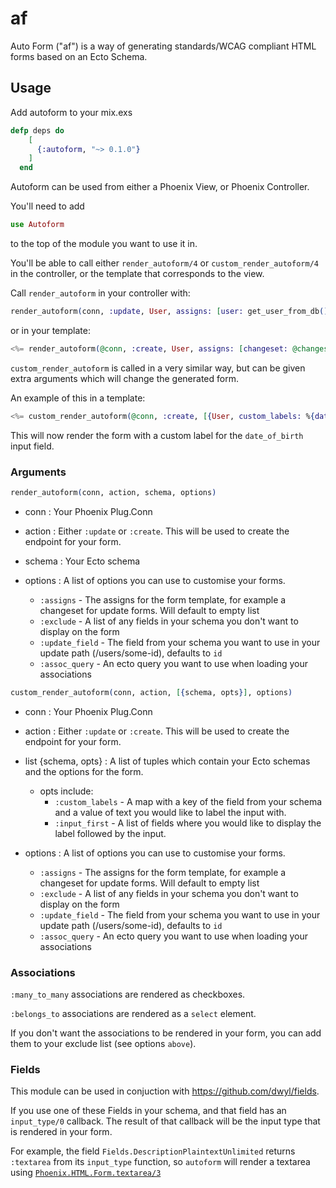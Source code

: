 # af
Auto Form ("af") is a way of generating standards/WCAG compliant HTML forms based on an Ecto Schema.

## Usage

Add autoform to your mix.exs

``` elixir
defp deps do
    [
      {:autoform, "~> 0.1.0"}
    ]
  end
```

Autoform can be used from either a Phoenix View, or Phoenix Controller.

You'll need to add
``` elixir
use Autoform
```

to the top of the module you want to use it in.

You'll be able to call either `render_autoform/4` or `custom_render_autoform/4` in the controller, or the template that corresponds to the view.

Call `render_autoform` in your controller with:

``` elixir
render_autoform(conn, :update, User, assigns: [user: get_user_from_db()])
```

or in your template:
``` elixir
<%= render_autoform(@conn, :create, User, assigns: [changeset: @changeset)], exclude: :date_of_birth %>
```

`custom_render_autoform` is called in a very similar way, but can be given extra arguments which will change the generated form.

An example of this in a template:
``` elixir
<%= custom_render_autoform(@conn, :create, [{User, custom_labels: %{date_of_birth: "DOB"}, input_first: [:date_of_birth]}], assigns: [changeset: @changeset)] %>
```
This will now render the form with a custom label for the `date_of_birth` input field.

### Arguments

``` elixir
render_autoform(conn, action, schema, options)
```

- conn : Your Phoenix Plug.Conn

- action : Either `:update` or `:create`. This will be used to create the endpoint for your form.

- schema : Your Ecto schema

- options : A list of options you can use to customise your forms.
  - `:assigns` - The assigns for the form template, for example a changeset for update forms. Will default to empty list
  - `:exclude` - A list of any fields in your schema you don't want to display on the form
  -  `:update_field` - The field from your schema you want to use in your update path (/users/some-id), defaults to `id`
  - `:assoc_query` - An ecto query you want to use when loading your associations

``` elixir
custom_render_autoform(conn, action, [{schema, opts}], options)
```

- conn : Your Phoenix Plug.Conn

- action : Either `:update` or `:create`. This will be used to create the endpoint for your form.

- list {schema, opts} : A list of tuples which contain your Ecto schemas and the options for the form.
  - opts include:
    - `:custom_labels` - A map with a key of the field from your schema and a value of text you would like to label the input with.
    - `:input_first` - A list of fields where you would like to display the label followed by the input.

- options : A list of options you can use to customise your forms.
  - `:assigns` - The assigns for the form template, for example a changeset for update forms. Will default to empty list
  - `:exclude` - A list of any fields in your schema you don't want to display on the form
  -  `:update_field` - The field from your schema you want to use in your update path (/users/some-id), defaults to `id`
  - `:assoc_query` - An ecto query you want to use when loading your associations

### Associations

`:many_to_many` associations are rendered as checkboxes.

`:belongs_to` associations are rendered as a `select` element.

If you don't want the associations to be rendered in your form, you can add them to your exclude list (see options `above`).

### Fields

This module can be used in conjuction with https://github.com/dwyl/fields.

If you use one of these Fields in your schema, and that field has an `input_type/0` callback. The result of that callback will be the input type that is rendered in your form.

For example, the field `Fields.DescriptionPlaintextUnlimited` returns `:textarea` from its `input_type` function, so `autoform` will render a textarea using [`Phoenix.HTML.Form.textarea/3`](https://hexdocs.pm/phoenix_html/Phoenix.HTML.Form.html#textarea/3)